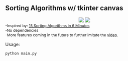 <h2>Sorting Algorithms w/ tkinter canvas</h2>

<div align="center">
    <img src="https://i.imgur.com/JUnnXam.png">
    <img src="https://i.imgur.com/YHPmbYT.png">
</div>

<span style="font-size:12;">
    -Inspired by: <a href="https://www.youtube.com/watch?v=kPRA0W1kECg">15 Sorting Algorithms in 6 Minutes</a>
    <br>
    -No dependencies
    <br>
    -More features coming in the future to further imitate the <a href="https://www.youtube.com/watch?v=kPRA0W1kECg">video</a>.
</span>

Usage:

`python main.py`